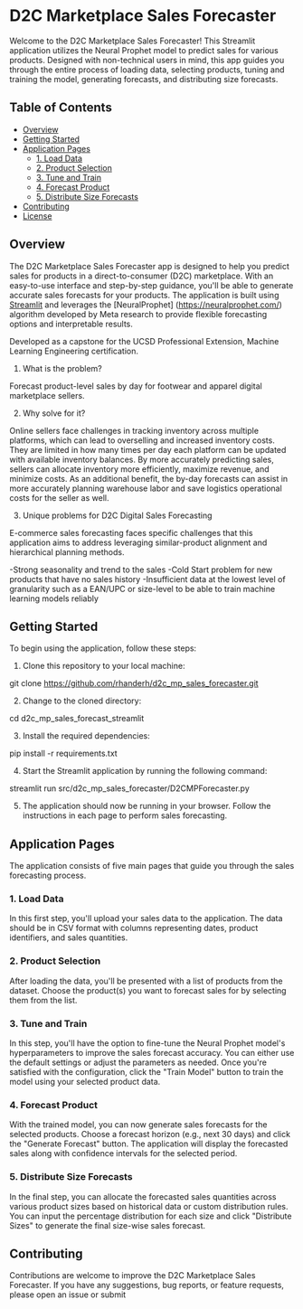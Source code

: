 # D2C Marketplace Sales Forecaster

Welcome to the D2C Marketplace Sales Forecaster! This Streamlit application utilizes the Neural Prophet model to predict sales for various products. Designed with non-technical users in mind, this app guides you through the entire process of loading data, selecting products, tuning and training the model, generating forecasts, and distributing size forecasts.

## Table of Contents
- [Overview](#overview)
- [Getting Started](#getting-started)
- [Application Pages](#application-pages)
    - [1. Load Data](#1-load-data)
    - [2. Product Selection](#2-product-selection)
    - [3. Tune and Train](#3-tune-and-train)
    - [4. Forecast Product](#4-forecast-product)
    - [5. Distribute Size Forecasts](#5-distribute-size-forecasts)
- [Contributing](#contributing)
- [License](#license)

## Overview

  The D2C Marketplace Sales Forecaster app is designed to help you predict sales for products in a direct-to-consumer (D2C) marketplace. With an easy-to-use interface and step-by-step guidance, you'll be able to generate accurate sales forecasts for your products.  The application is built using [Streamlit](https://streamlit.io/) and leverages the [NeuralProphet] (https://neuralprophet.com/) algorithm developed by Meta research to provide flexible forecasting options and interpretable results.  

  Developed as a capstone for the UCSD Professional Extension, Machine Learning Engineering certification.


1. What is the problem?

Forecast product-level sales by day for footwear and apparel digital marketplace sellers.

2. Why solve for it?

Online sellers face challenges in tracking inventory across multiple platforms, which can lead to overselling and increased inventory costs. They are limited in how many times per day each platform can be updated with available inventory balances.  By more accurately predicting sales, sellers can allocate inventory more efficiently, maximize revenue, and minimize costs.  As an additional benefit, the by-day forecasts can assist in more accurately planning warehouse labor and save logistics operational costs for the seller as well. 

3. Unique problems for D2C Digital Sales Forecasting

E-commerce sales forecasting faces specific challenges that this application aims to address leveraging similar-product alignment and hierarchical planning methods.

-Strong seasonality and trend to the sales
-Cold Start problem for new products that have no sales history
-Insufficient  data at the lowest level of granularity such as  a EAN/UPC or size-level  to be able to train machine learning models reliably


## Getting Started

To begin using the application, follow these steps:

1. Clone this repository to your local machine:

git clone https://github.com/rhanderh/d2c_mp_sales_forecaster.git


2. Change to the cloned directory:

cd d2c_mp_sales_forecast_streamlit


3. Install the required dependencies:

pip install -r requirements.txt


4. Start the Streamlit application by running the following command:

streamlit run src/d2c_mp_sales_forecaster/D2CMPForecaster.py


5. The application should now be running in your browser. Follow the instructions in each page to perform sales forecasting.

## Application Pages

The application consists of five main pages that guide you through the sales forecasting process.

### 1. Load Data

In this first step, you'll upload your sales data to the application. The data should be in CSV format with columns representing dates, product identifiers, and sales quantities.

### 2. Product Selection

After loading the data, you'll be presented with a list of products from the dataset. Choose the product(s) you want to forecast sales for by selecting them from the list.

### 3. Tune and Train

In this step, you'll have the option to fine-tune the Neural Prophet model's hyperparameters to improve the sales forecast accuracy. You can either use the default settings or adjust the parameters as needed. Once you're satisfied with the configuration, click the "Train Model" button to train the model using your selected product data.

### 4. Forecast Product

With the trained model, you can now generate sales forecasts for the selected products. Choose a forecast horizon (e.g., next 30 days) and click the "Generate Forecast" button. The application will display the forecasted sales along with confidence intervals for the selected period.

### 5. Distribute Size Forecasts

In the final step, you can allocate the forecasted sales quantities across various product sizes based on historical data or custom distribution rules. You can input the percentage distribution for each size and click "Distribute Sizes" to generate the final size-wise sales forecast.

## Contributing

Contributions are welcome to improve the D2C Marketplace Sales Forecaster. If you have any suggestions, bug reports, or feature requests, please open an issue or submit





